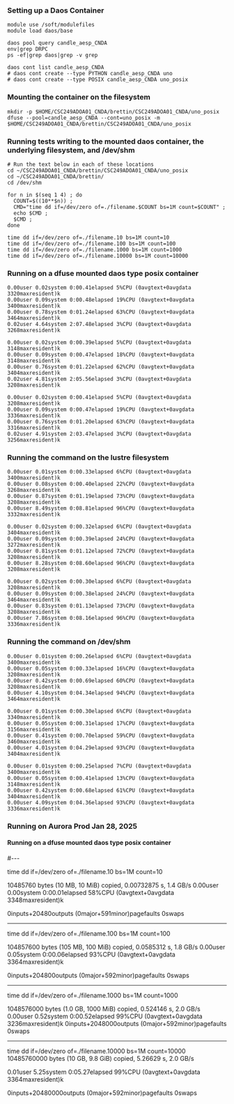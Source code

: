 ### Setting up a Daos Container

```
module use /soft/modulefiles
module load daos/base

daos pool query candle_aesp_CNDA
env|grep DRPC
ps -ef|grep daos|grep -v grep

daos cont list candle_aesp_CNDA
# daos cont create --type PYTHON candle_aesp_CNDA uno
# daos cont create --type POSIX candle_aesp_CNDA uno_posix
```

### Mounting the container on the filesystem
```
mkdir -p $HOME/CSC249ADOA01_CNDA/brettin/CSC249ADOA01_CNDA/uno_posix
dfuse --pool=candle_aesp_CNDA --cont=uno_posix -m $HOME/CSC249ADOA01_CNDA/brettin/CSC249ADOA01_CNDA/uno_posix
```


### Running tests writing to the mounted daos container, the underlying filesystem, and /dev/shm
```
# Run the text below in each of these locations
cd ~/CSC249ADOA01_CNDA/brettin/CSC249ADOA01_CNDA/uno_posix
cd ~/CSC249ADOA01_CNDA/brettin/
cd /dev/shm
```

```
for n in $(seq 1 4) ; do 
  COUNT=$((10**$n)) ;
  CMD="time dd if=/dev/zero of=./filename.$COUNT bs=1M count=$COUNT" ;
  echo $CMD ;
  $CMD ;
done
```

```
time dd if=/dev/zero of=./filename.10 bs=1M count=10
time dd if=/dev/zero of=./filename.100 bs=1M count=100
time dd if=/dev/zero of=./filename.1000 bs=1M count=1000
time dd if=/dev/zero of=./filename.10000 bs=1M count=10000
```

### Running on a dfuse mounted daos type posix container
```
0.00user 0.02system 0:00.41elapsed 5%CPU (0avgtext+0avgdata 3320maxresident)k
0.00user 0.09system 0:00.48elapsed 19%CPU (0avgtext+0avgdata 3400maxresident)k
0.00user 0.78system 0:01.24elapsed 63%CPU (0avgtext+0avgdata 3464maxresident)k
0.02user 4.64system 2:07.48elapsed 3%CPU (0avgtext+0avgdata 3268maxresident)k

0.00user 0.02system 0:00.39elapsed 5%CPU (0avgtext+0avgdata 3148maxresident)k
0.00user 0.09system 0:00.47elapsed 18%CPU (0avgtext+0avgdata 3148maxresident)k
0.00user 0.76system 0:01.22elapsed 62%CPU (0avgtext+0avgdata 3404maxresident)k
0.02user 4.81system 2:05.56elapsed 3%CPU (0avgtext+0avgdata 3208maxresident)k

0.00user 0.02system 0:00.41elapsed 5%CPU (0avgtext+0avgdata 3208maxresident)k
0.00user 0.09system 0:00.47elapsed 19%CPU (0avgtext+0avgdata 3336maxresident)k
0.00user 0.76system 0:01.20elapsed 63%CPU (0avgtext+0avgdata 3316maxresident)k
0.02user 4.91system 2:03.47elapsed 3%CPU (0avgtext+0avgdata 3256maxresident)k
```

### Running the command on the lustre filesystem
```
0.00user 0.01system 0:00.33elapsed 6%CPU (0avgtext+0avgdata 3400maxresident)k
0.00user 0.08system 0:00.40elapsed 22%CPU (0avgtext+0avgdata 3268maxresident)k
0.00user 0.87system 0:01.19elapsed 73%CPU (0avgtext+0avgdata 3208maxresident)k
0.00user 8.49system 0:08.81elapsed 96%CPU (0avgtext+0avgdata 3332maxresident)k

0.00user 0.02system 0:00.32elapsed 6%CPU (0avgtext+0avgdata 3404maxresident)k
0.00user 0.09system 0:00.39elapsed 24%CPU (0avgtext+0avgdata 3272maxresident)k
0.00user 0.81system 0:01.12elapsed 72%CPU (0avgtext+0avgdata 3208maxresident)k
0.00user 8.28system 0:08.60elapsed 96%CPU (0avgtext+0avgdata 3208maxresident)k

0.00user 0.02system 0:00.30elapsed 6%CPU (0avgtext+0avgdata 3208maxresident)k
0.00user 0.09system 0:00.38elapsed 24%CPU (0avgtext+0avgdata 3464maxresident)k
0.00user 0.83system 0:01.13elapsed 73%CPU (0avgtext+0avgdata 3208maxresident)k
0.00user 7.86system 0:08.16elapsed 96%CPU (0avgtext+0avgdata 3336maxresident)k
```

### Running the command on /dev/shm
```
0.00user 0.01system 0:00.26elapsed 6%CPU (0avgtext+0avgdata 3400maxresident)k
0.00user 0.05system 0:00.33elapsed 16%CPU (0avgtext+0avgdata 3208maxresident)k
0.00user 0.42system 0:00.69elapsed 60%CPU (0avgtext+0avgdata 3208maxresident)k
0.00user 4.10system 0:04.34elapsed 94%CPU (0avgtext+0avgdata 3464maxresident)k

0.00user 0.01system 0:00.30elapsed 6%CPU (0avgtext+0avgdata 3340maxresident)k
0.00user 0.05system 0:00.31elapsed 17%CPU (0avgtext+0avgdata 3156maxresident)k
0.00user 0.41system 0:00.70elapsed 59%CPU (0avgtext+0avgdata 3460maxresident)k
0.00user 4.01system 0:04.29elapsed 93%CPU (0avgtext+0avgdata 3404maxresident)k

0.00user 0.01system 0:00.25elapsed 7%CPU (0avgtext+0avgdata 3400maxresident)k
0.00user 0.05system 0:00.41elapsed 13%CPU (0avgtext+0avgdata 3148maxresident)k
0.00user 0.42system 0:00.68elapsed 61%CPU (0avgtext+0avgdata 3404maxresident)k
0.00user 4.09system 0:04.36elapsed 93%CPU (0avgtext+0avgdata 3336maxresident)k
```

### Running on Aurora Prod Jan 28, 2025

#### Running on a dfuse mounted daos type posix container

#---

time dd if=/dev/zero of=./filename.10 bs=1M count=10

10485760 bytes (10 MB, 10 MiB) copied, 0.00732875 s, 1.4 GB/s
0.00user 0.00system 0:00.01elapsed 58%CPU (0avgtext+0avgdata 3348maxresident)k

0inputs+20480outputs (0major+591minor)pagefaults 0swaps

---

time dd if=/dev/zero of=./filename.100 bs=1M count=100

104857600 bytes (105 MB, 100 MiB) copied, 0.0585312 s, 1.8 GB/s
0.00user 0.05system 0:00.06elapsed 93%CPU (0avgtext+0avgdata 3364maxresident)k

0inputs+204800outputs (0major+592minor)pagefaults 0swaps

---

time dd if=/dev/zero of=./filename.1000 bs=1M count=1000

1048576000 bytes (1.0 GB, 1000 MiB) copied, 0.524146 s, 2.0 GB/s
0.00user 0.52system 0:00.52elapsed 99%CPU (0avgtext+0avgdata 3236maxresident)k
0inputs+2048000outputs (0major+592minor)pagefaults 0swaps

---

time dd if=/dev/zero of=./filename.10000 bs=1M count=10000
10485760000 bytes (10 GB, 9.8 GiB) copied, 5.26629 s, 2.0 GB/s

0.01user 5.25system 0:05.27elapsed 99%CPU (0avgtext+0avgdata 3364maxresident)k

0inputs+20480000outputs (0major+592minor)pagefaults 0swaps


